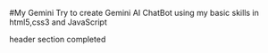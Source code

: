 #My Gemini
Try to create Gemini AI ChatBot using my basic skills in html5,css3 and JavaScript

header section completed
